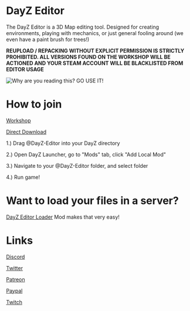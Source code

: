 # DayZ Editor

The DayZ Editor is a 3D Map editing tool. Designed for creating environments, playing with mechanics, or just general fooling around (we even have a paint brush for trees!)

**REUPLOAD / REPACKING WITHOUT EXPLICIT PERMISSION IS STRICTLY PROHIBITED. ALL VERSIONS FOUND ON THE WORKSHOP WILL BE ACTIONED AND YOUR STEAM ACCOUNT WILL BE BLACKLISTED FROM EDITOR USAGE**

![Why are you reading this? GO USE IT!](https://i.imgur.com/UsYQXZz.jpg)

# How to join

[Workshop](https://steamcommunity.com/sharedfiles/filedetails/?id=2250764298)

[Direct Download](https://github.com/InclementDab/DayZ-Editor/releases)

1.) Drag @DayZ-Editor into your DayZ directory

2.) Open DayZ Launcher, go to "Mods" tab, click "Add Local Mod"

3.) Navigate to your @DayZ-Editor folder, and select folder

4.) Run game!

# Want to load your files in a server?

[DayZ Editor Loader](https://github.com/InclementDab/DayZ-Editor-Loader) Mod makes that very easy!



# Links
[Discord](https://discord.com/invite/5g742yH)

[Twitter](https://twitter.com/InclementDab)

[Patreon](https://www.patreon.com/inclementdab)

[Paypal](https://www.paypal.me/InclementDab)

[Twitch](https://www.twitch.tv/inclementdab)
